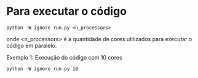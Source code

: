 # Para executar o código

```
python -W ignore run.py <n_processors>
```

onde <n_processors> é a quantidade de cores utilizados para executar o código em paralelo. 

Exemplo 1: Execução do código com 10 cores
```
python -W ignore run.py 10
```